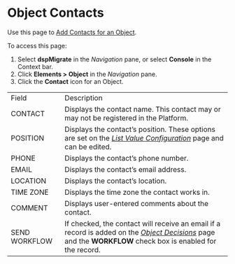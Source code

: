 # Object Contacts

<div class="use">

Use this page to [Add Contacts for an
Object](../Use_Cases/Configure_Object.htm#Add).

</div>

To access this page:

1.  Select <span style="font-weight: bold;">dspMigrate</span> in the
    <span style="font-style: italic;">Navigation</span> pane, or select
    <span style="font-weight: bold;">Console</span> in the Context bar.
2.  Click <span style="font-weight: bold;">Elements \> Object</span> in
    the <span style="font-style: italic;">Navigation</span> pane.
3.  Click the <span style="font-weight: bold;">Contact</span> icon for
    an
Object.

|               |                                                                                                                                                                                       |
| ------------- | ------------------------------------------------------------------------------------------------------------------------------------------------------------------------------------- |
| Field         | Description                                                                                                                                                                           |
| CONTACT       | Displays the contact name. This contact may or may not be registered in the Platform.                                                                                                 |
| POSITION      | Displays the contact’s position. These options are set on the *[List Value Configuration](List_Value_Configuration.htm)* page and can be edited.                                      |
| PHONE         | Displays the contact’s phone number.                                                                                                                                                  |
| EMAIL         | Displays the contact’s email address.                                                                                                                                                 |
| LOCATION      | Displays the contact’s location.                                                                                                                                                      |
| TIME ZONE     | Displays the time zone the contact works in.                                                                                                                                          |
| COMMENT       | Displays user-entered comments about the contact.                                                                                                                                     |
| SEND WORKFLOW | If checked, the contact will receive an email if a record is added on the *[Object Decisions](Object_Decisions_H.htm)* page and the **WORKFLOW** check box is enabled for the record. |
